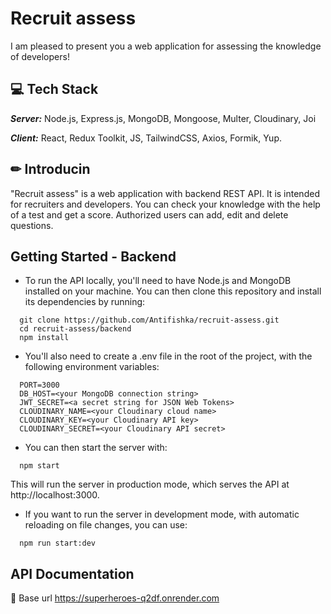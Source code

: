 # Recruit assess

I am pleased to present you a web application for assessing the knowledge of developers!

## 💻 Tech Stack

**_Server:_** Node.js, Express.js, MongoDB, Mongoose, Multer, Cloudinary, Joi

**_Client:_** React, Redux Toolkit, JS, TailwindCSS, Axios, Formik, Yup.

## ✏ Introducin

"Recruit assess" is a web application with backend REST API. It is intended for recruiters and developers. You can check your knowledge with the help of a test and get a score. Authorized users can add, edit and delete questions.

## Getting Started - Backend

- To run the API locally, you'll need to have Node.js and MongoDB installed on your machine. You can then clone this repository and install its dependencies by running:

```
  git clone https://github.com/Antifishka/recruit-assess.git
  cd recruit-assess/backend
  npm install
```

- You'll also need to create a .env file in the root of the project, with the following environment variables:

```
  PORT=3000
  DB_HOST=<your MongoDB connection string>
  JWT_SECRET=<a secret string for JSON Web Tokens>
  CLOUDINARY_NAME=<your Cloudinary cloud name>
  CLOUDINARY_KEY=<your Cloudinary API key>
  CLOUDINARY_SECRET=<your Cloudinary API secret>
```

- You can then start the server with:

```
  npm start
```

This will run the server in production mode, which serves the API at http://localhost:3000.

- If you want to run the server in development mode, with automatic reloading on file changes, you can use:

```
  npm run start:dev
```

## API Documentation

🔗 Base url https://superheroes-q2df.onrender.com
